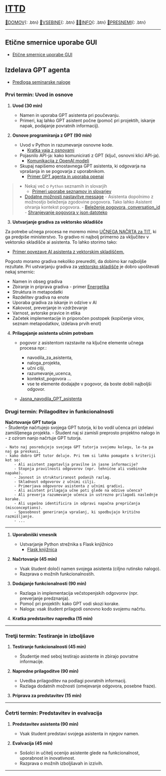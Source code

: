 # [ITTD](../../index)
[🏡DOMOV](../../index){: .btn}
[📝VSEBINE](../../Vsebine/index.md){: .btn}
[👨‍🎓INFO](../../info){: .btn}
[💾PRESNEMI](../../Presnemi/index){: .btn}

---
## Etične smernice uporabe GUI

- [Etične smernice uporabe GUI](./PeF_Smernice_za_GUI.pdf)

## Izdelava GPT agenta

- [Predloga seminarske naloge](./predloga_seminarske_naloge.md)

### **Prvi termin: Uvod in osnove**
1. **Uvod (30 min)**  
   - Namen in uporaba GPT asistenta pri poučevanju.  
   - Primeri, kaj lahko GPT asistent počne (pomoč pri projektih, iskanje napak, podajanje povratnih informacij).  

2. **Osnove programiranja z GPT (90 min)** 
    - Uvod v Python in razumevanje osnovne kode.  
        - [Kratka vaja z osnovami](./100_osnove_python_programiranja.md)
    - Pojasnilo API-ja: kako komunicirati z GPT (ključ, osnovni klici API-ja).  
        - [Komunikacija z OpenAI modeli](./200_OpenAI_API_modeli.md)
    - Skupaj napišemo enostavnega GPT asistenta, ki odgovarja na vprašanja in se pogovarja z uporabnikom.
        - [Primer GPT agenta in uporaba openai](./300_Terminal_GPT_agent_v1.md)
>
>    - Nekaj več o `Python` seznamih in slovarjih
>        - [Primeri uporabe seznamov in slovarjev](./310_python_seznami_in_slovarji.md)
>    - [Dodatne možnosti nastavitve message](./320_message_role.md)
    - Asistenta dopolnimo z možnostjo beleženja zgodovine pogovora. Tako lahko Asistent ohranja kontekst pogovora.
        - [Beleženje pogovora, conversation_id](./350_Terminal_GPT_agent_v2.md)
        - [Shranjevanje pogovora v json datoteko](./600_shranjevanje_pogovora.md)

3. **Ustvarjanje gradiva za vektorsko skladišče**

Za potrebe učnega procesa ne moremo mimo [UČNEGA NAČRTA za TIT](https://www.gov.si/assets/ministrstva/MVI/Dokumenti/Osnovna-sola/Ucni-nacrti/Ucni-nacrti/2025/UN_OS/Didakticna_priporocila_k_ucnemu_nacrtu_tehnika_in_tehnologija_2025.pdf), ki ga predpiše ministerstvo. To gradivo ni najbolj primerno za vključitev v vektorsko skladišče ai asistenta. To lahko storimo tako:

- [Primer povezave AI asistenta z vektorskim skladiščem.](./712_VectorStore_ai_agent_call.md)

Pogosto moramo gradiva nekoliko preurediti, da dobimo kar najboljše rezultate. Pri ustvarjanju gradiva za [vektorsko skladišče](./710_Vectore_store.md) je dobro upoštevati nekaj smernic:

- Namen in obseg gradiva
- Zbiranje in priprava gradiva - primer [Energetika](./711_Primer_gradiva_Energetika_TIT.md)
- Struktura in metapodatki
- Razdelitev gradiva na enote
- Uporaba gradiva za iskanje in odzive v AI
- Kakovost, preverjanje in vzdrževanje
- Varnost, avtorske pravice in etika
- Začetek implementacije in priporočen postopek (kopičenje virov, seznam metapodatkov, izdelava prvih enot)

4. **Prilagajanje asistenta učnim potrebam**

    - pogovor z asistentom razstavite na ključne elemente učnega procesa npr.:
        - navodila_za_asistenta,
        - naloga_projekta,
        - učni cilji,
        - razumevanje_ucenca,
        - kontekst_pogovora ...
        - vse te elemente dodajajte v pogovor, da boste dobili najboljši odgovor.

    - [Jasna_navodila_GPT_asistenta](./700_Jasna_navodila_GPT_asistenta.md)


### **Drugi termin: Prilagoditev in funkcionalnosti**

**Načrtovanje GPT tutorja**  
    - Študentje načrtujejo svojega GPT tutorja, ki bo vodil učenca pri izdelavi zamišljenega projekta.
    - Študent naj si zamisli preprosto projektno nalogo in 
    - z ozirom nanjo načrtuje GPT tutorja.

    - Nato naj posredujejo svojega GPT tutorja svojemu kolegu, le-ta pa naj ga preskusi,
    - kako dobro GPT tutor deluje. Pri tem si lahko pomagate s kriteriji kot so:
        - Ali asistent zagotavlja pravilne in jasne informacije?
        - Stopnja pravilnosti odgovorov (npr. tehnične ali vsebinske napake).
        - Jasnost in strukturiranost podanih razlag.
        - Skladnost odgovorov z učnimi cilji.
        - Primerjava odgovorov asistenta z učnimi gradivi.
        - Ali asistent prilagaja učne poti glede na odzive učenca?
        - Ali preverja razumevanje učenca in ustrezno prilagodi naslednje korake.
        - Ali uspešno identificira in odpravi napačna prepričanja (misconceptions).
        - Sposobnost generiranja vprašanj, ki spodbujajo kritično razmišljanje.
        - ...
---

1. **Uporabniški vmesnik**

    - Ustvarjanje Python strežnika s Flask knjižnico
        - [Flask knjižnica](./800_Flask_strežnik.md)

2. **Načrtovanje (45 min)**  
   - Vsak študent določi namen svojega asistenta (ciljno rutinsko nalogo).  
   - Razprava o možnih funkcionalnostih.

3. **Dodajanje funkcionalnosti (90 min)**  
   - Razlaga in implementacija večstopenjskih odgovorov (npr. preverjanje predznanja).  
   - Pomoč pri projektih: kako GPT vodi skozi korake.  
   - Naloga: vsak študent prilagodi osnovno kodo svojemu načrtu.

4. **Kratka predstavitev napredka (15 min)**  

---

### **Tretji termin: Testiranje in izboljšave**
1. **Testiranje funkcionalnosti (45 min)**  
   - Študentje med seboj testirajo asistente in zbirajo povratne informacije.  

2. **Napredne prilagoditve (90 min)**  
   - Uvedba prilagoditev na podlagi povratnih informacij.  
   - Razlaga dodatnih možnosti (omejevanje odgovora, posebne fraze).  

3. **Priprava za predstavitev (15 min)**  

---

### **Četrti termin: Predstavitev in evalvacija**
1. **Predstavitev asistenta (90 min)**  
   - Vsak študent predstavi svojega asistenta in njegov namen.  

2. **Evalvacija (45 min)**  
   - Sošolci in učitelj ocenijo asistente glede na funkcionalnost, uporabnost in inovativnost.  
   - Razprava o možnih izboljšavah in izzivih.  

---
